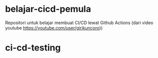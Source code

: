 # belajar-cicd-pemula
Repositori untuk belajar membuat CI/CD lewat Github Actions (dari video youtube https://youtube.com/user/girikuncoro))
# ci-cd-testing
